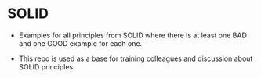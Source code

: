 # SOLID

* Examples for all principles from SOLID where there is at least one BAD and one GOOD example for each one.

* This repo is used as a base for training colleagues and discussion about SOLID principles.
